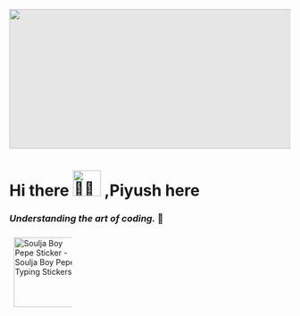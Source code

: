  <img style="display: block;-webkit-user-select: none;margin: auto;cursor: zoom-in;background-color: hsl(0, 0%, 90%);" src="https://user-images.githubusercontent.com/22107794/139580686-887df369-edb8-4bc8-b607-4fbf6d7e4866.gif" width="9500" height="250">




# Hi there <img src="https://emojipedia-us.s3.amazonaws.com/source/noto-emoji-animations/344/waving-hand_light-skin-tone_1f44b-1f3fb_1f3fb.gif" jsaction="load:XAeZkd;" jsname="HiaYvf" class="n3VNCb KAlRDb" alt="👋🏻 Waving Hand Sign: Light Skin Tone Emoji" data-noaft="1" style="width: 50px; height: 46px; margin: 0px;"> ,Piyush here   


### *****Understanding the art of coding.***** 🔭 
 <img src="https://c.tenor.com/itjFesV8_RUAAAAi/soulja-boy-pepe.gif" width="125" height="125" alt="Soulja Boy Pepe Sticker - Soulja Boy Pepe Typing Stickers" style="max-width: 104px; background-color: unset; margin: 8px;"> 



 
<!-- 
<img style="display: block;-webkit-user-select: none;margin: auto;cursor: zoom-in;background-color: hsl(0, 0%, 90%);" src="https://user-images.githubusercontent.com/33700292/101157406-eec79080-35de-11eb-9543-5c57727a309b.gif" width="50" height="46"> 

<img style="display: block;-webkit-user-select: none;margin: auto;cursor: zoom-in;background-color: hsl(0, 0%, 90%);" src="https://www.emojiall.com/images/240/skype/1f57a.png" width="60" height="60">

  -->





<!--  <img src="https://media.tenor.com/v4Fc2owWTY4AAAAd/disco-dancing.gif" jsaction="load:XAeZkd;" jsname="HiaYvf" class="n3VNCb KAlRDb" alt="Disco Dancing GIF - Disco Dancing Swaying - Discover & Share GIFs" data-noaft="1" style="width: 415px; height: 311.25px; margin: 0px;"> -->


<!--  <img src="http://static.skaip.org/img/emoticons/180x180/f6fcff/discodancer.gif" jsaction="load:XAeZkd;" jsname="HiaYvf" class="n3VNCb KAlRDb" alt="Dancing Emoji Gif" data-noaft="1" style="width: 180px; height: 180px; margin: 18.6px 0px;"> -->

